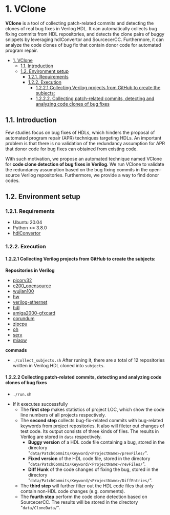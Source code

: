 # 1. VClone

<!-- title: VClone --> 

****VClone**** is a tool of collecting patch-related commits and detecting the clones of real bug fixes in Verilog HDL.
It can automatically collects bug fixing commits from HDL repositories, and detects the clone pairs of buggy snippets by leveraging hdlConvertor and SourcecerCC. Furthermore, it can analyze the code clones of bug fix that contain donor code for  automated program repair.

- [1. VClone](#1-hdlclone)
  - [1.1. Introduction](#11-introduction)
  - [1.2. Environment setup](#12-environment-setup)
    - [1.2.1. Requirements](#121-requirements)
    - [1.2.2. Execution](#122-execution)
      - [1.2.2.1 Collecting Verilog projects from GitHub to create the subjects:](#1221-collecting-verilog-projects-from-github-to-create-the-subjects)
      - [1.2.2.2. Collecting patch-related commits, detecting and analyzing code clones of bug fixes](#1222-collecting-patch-related-commits-detecting-and-analyzing-code-clones-of-bug-fixes)

## 1.1. Introduction

Few studies focus on bug fixes of HDLs, which hinders the proposal of automated program repair (APR) techniques targeting HDLs. An important problem is that there is no validation of the redundancy assumption for APR that donor code for bug fixes can obtained from existing code.

With such motivation, we propose an automated technique named VClone for **code clone detection of bug fixes in Verilog**. We run VClone to validate the redundancy assumption based on the bug fixing commits in the open-source Verilog repositories. Furthermore, we provide a way to find donor codes.

## 1.2. Environment setup
### 1.2.1. Requirements

+ Ubuntu 20.04
+ Python >= 3.8.0
+ [hdlConvertor](https://github.com/Nic30/hdlConvertor)

### 1.2.2. Execution

#### 1.2.2.1 Collecting Verilog projects from GitHub to create the subjects:

****Repositories in Verilog****

* [picorv32](https://github.com/cliffordwolf/picorv32.git)
* [e200_opensource](https://github.com/SI-RISCV/e200_opensource.git)
* [wujian100](https://github.com/T-head-Semi/wujian100_open.git)
* [hw](https://github.com/nvdla/hw.git)
* [verilog-ethernet](https://github.com/alexforencich/verilog-ethernet.git)
* [hdl](https://github.com/analogdevicesinc/hdl.git)
* [amiga2000-gfxcard](https://github.com/mntmn/amiga2000-gfxcard.git)
* [corundum](https://github.com/corundum/corundum.git)
* [zipcpu](https://github.com/ZipCPU/zipcpu.git)
* [oh](https://github.com/aolofsson/oh.git)
* [serv](https://github.com/olofk/serv.git)
* [miaow](https://github.com/VerticalResearchGroup/miaow.git)

****commads****

* `./collect_subjects.sh` After runing it, there are a total of 12 repositories written in Verilog HDL cloned into `subjects`.

#### 1.2.2.2 Collecting patch-related commits, detecting and analyzing code clones of bug fixes

* `./run.sh`

- If it executes successfully
  - The **first step** makes statistics of project LOC, which show the code line numbers of all projects respectively.
  - The **second step** collects bug-fix-related commits with bug-related keywords from project repositories.
It also will fileter out changes of test code. Its output consists of three kinds of files. The results in Verilog are stored in `data` respectively.
      - **Buggy version** of a HDL code file containing a bug, stored in the directory "`data/PatchCommits/Keyword/<ProjectName>/prevFiles/`".
      - **Fixed version** of the HDL code file, stored in the directory "`data/PatchCommits/Keyword/<ProjectName>/revFiles/`".
      - **Diff Hunk** of the code changes of fixing the bug, stored in the directory "`data/PatchCommits/Keyword/<ProjectName>/DiffEntries/`".
  - The **third step** will further filter out the HDL code files that only contain non-HDL code changes (e.g. comments).
  - The **fourth step** perform the code clone detection based on SourcecerCC. The results will be stored in the directory "`data/CloneData/`".